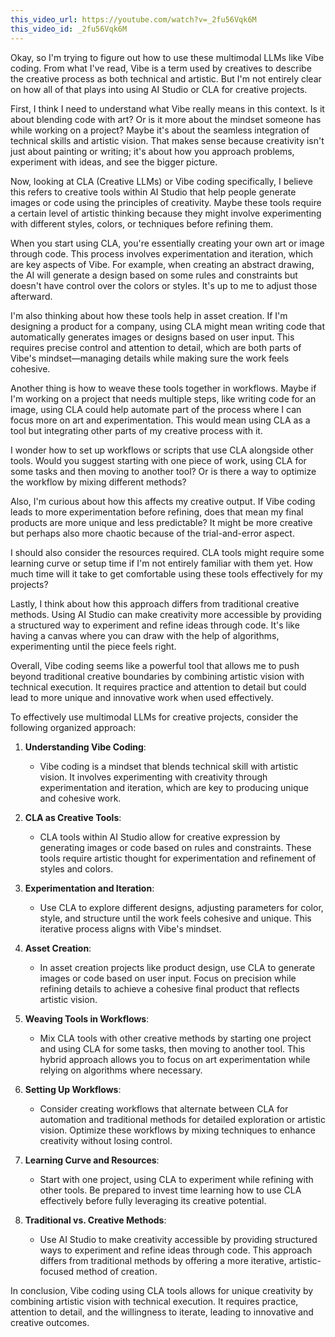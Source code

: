 ```yaml
---
this_video_url: https://youtube.com/watch?v=_2fu56Vqk6M
this_video_id: _2fu56Vqk6M
---
```

<think>
Okay, so I'm trying to figure out how to use these multimodal LLMs like Vibe coding. From what I've read, Vibe is a term used by creatives to describe the creative process as both technical and artistic. But I'm not entirely clear on how all of that plays into using AI Studio or CLA for creative projects.

First, I think I need to understand what Vibe really means in this context. Is it about blending code with art? Or is it more about the mindset someone has while working on a project? Maybe it's about the seamless integration of technical skills and artistic vision. That makes sense because creativity isn't just about painting or writing; it's about how you approach problems, experiment with ideas, and see the bigger picture.

Now, looking at CLA (Creative LLMs) or Vibe coding specifically, I believe this refers to creative tools within AI Studio that help people generate images or code using the principles of creativity. Maybe these tools require a certain level of artistic thinking because they might involve experimenting with different styles, colors, or techniques before refining them.

When you start using CLA, you're essentially creating your own art or image through code. This process involves experimentation and iteration, which are key aspects of Vibe. For example, when creating an abstract drawing, the AI will generate a design based on some rules and constraints but doesn't have control over the colors or styles. It's up to me to adjust those afterward.

I'm also thinking about how these tools help in asset creation. If I'm designing a product for a company, using CLA might mean writing code that automatically generates images or designs based on user input. This requires precise control and attention to detail, which are both parts of Vibe's mindset—managing details while making sure the work feels cohesive.

Another thing is how to weave these tools together in workflows. Maybe if I'm working on a project that needs multiple steps, like writing code for an image, using CLA could help automate part of the process where I can focus more on art and experimentation. This would mean using CLA as a tool but integrating other parts of my creative process with it.

I wonder how to set up workflows or scripts that use CLA alongside other tools. Would you suggest starting with one piece of work, using CLA for some tasks and then moving to another tool? Or is there a way to optimize the workflow by mixing different methods?

Also, I'm curious about how this affects my creative output. If Vibe coding leads to more experimentation before refining, does that mean my final products are more unique and less predictable? It might be more creative but perhaps also more chaotic because of the trial-and-error aspect.

I should also consider the resources required. CLA tools might require some learning curve or setup time if I'm not entirely familiar with them yet. How much time will it take to get comfortable using these tools effectively for my projects?

Lastly, I think about how this approach differs from traditional creative methods. Using AI Studio can make creativity more accessible by providing a structured way to experiment and refine ideas through code. It's like having a canvas where you can draw with the help of algorithms, experimenting until the piece feels right.

Overall, Vibe coding seems like a powerful tool that allows me to push beyond traditional creative boundaries by combining artistic vision with technical execution. It requires practice and attention to detail but could lead to more unique and innovative work when used effectively.
</think>

To effectively use multimodal LLMs for creative projects, consider the following organized approach:

1. **Understanding Vibe Coding**:
   - Vibe coding is a mindset that blends technical skill with artistic vision. It involves experimenting with creativity through experimentation and iteration, which are key to producing unique and cohesive work.

2. **CLA as Creative Tools**:
   - CLA tools within AI Studio allow for creative expression by generating images or code based on rules and constraints. These tools require artistic thought for experimentation and refinement of styles and colors.

3. **Experimentation and Iteration**:
   - Use CLA to explore different designs, adjusting parameters for color, style, and structure until the work feels cohesive and unique. This iterative process aligns with Vibe's mindset.

4. **Asset Creation**:
   - In asset creation projects like product design, use CLA to generate images or code based on user input. Focus on precision while refining details to achieve a cohesive final product that reflects artistic vision.

5. **Weaving Tools in Workflows**:
   - Mix CLA tools with other creative methods by starting one project and using CLA for some tasks, then moving to another tool. This hybrid approach allows you to focus on art experimentation while relying on algorithms where necessary.

6. **Setting Up Workflows**:
   - Consider creating workflows that alternate between CLA for automation and traditional methods for detailed exploration or artistic vision. Optimize these workflows by mixing techniques to enhance creativity without losing control.

7. **Learning Curve and Resources**:
   - Start with one project, using CLA to experiment while refining with other tools. Be prepared to invest time learning how to use CLA effectively before fully leveraging its creative potential.

8. **Traditional vs. Creative Methods**:
   - Use AI Studio to make creativity accessible by providing structured ways to experiment and refine ideas through code. This approach differs from traditional methods by offering a more iterative, artistic-focused method of creation.

In conclusion, Vibe coding using CLA tools allows for unique creativity by combining artistic vision with technical execution. It requires practice, attention to detail, and the willingness to iterate, leading to innovative and creative outcomes.

